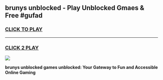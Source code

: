
## brunys unblocked - Play Unblocked Gmaes & Free #gufad
<h3>
<a href="https://news.freeplayer.one?title=brunys_unblocked&ref=24F">CLICK TO PLAY</a></h3>
<hr>

<h3>
<a href="https://news.freeplayer.one?title=brunys_unblocked&ref=24F">CLICK 2 PLAY</a>
  
</h3>

<a href="https://news.freeplayer.one?title=brunys_unblocked&ref=24F/"><img src="https://clearcache.store/games.png"></a>


**brunys unblocked games unblocked: Your Gateway to Fun and Accessible Online Gaming**
